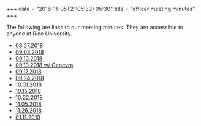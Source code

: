 +++
date = "2016-11-05T21:05:33+05:30"
title = "officer meeting minutes"
+++

The following are links to our meeting minutes.  They are accessible to anyone
at Rice University.  

* [08.27.2018](https://docs.google.com/document/d/1Tays9TnPx15fyZD-d6nNzmNpeeYOjwROt0Yt4QLnrtM/edit?usp=sharing)
* [09.03.2018](https://docs.google.com/document/d/1kr52xBET-G53_9q7oP9uq8ZX9iwDMteX27pLpFVL1_w/edit?usp=sharing)
* [09.10.2018](https://docs.google.com/document/d/1-X7TESpd0HLK1kBWk4JHYyXrcwuu3QDh5BObMfE-aPQ/edit?usp=sharing)
* [09.10.2018 w/ Genevra](https://docs.google.com/document/d/1kdgfyKrjmewR7M40hbAchtEc2l6hLrDtEov-RGHfmDs/edit?usp=sharing)
* [09.17.2018](https://docs.google.com/document/d/1iAb03dgRKSpg9AeFqGKOK-ZzWVm5TCjK2OZaWUnY7ws/edit?usp=sharing)
* [09.24.2018](https://docs.google.com/document/d/1PUx3mFyE8u1QOhJDanX6-CObcDkdgaYuVQg0veYKzjc/edit?usp=sharing)
* [10.01.2018](https://docs.google.com/document/d/1nvaBhddKtDmx5Ly6MZq_dU40_CLP8bUJS5F39IXbk_I/edit?usp=sharing)
* [10.15.2018](https://docs.google.com/document/d/1UhH1R9AtKP8V1j6CU4eZc_aFv3iGTc1D4an-1xWf_iY/edit?usp=sharing)
* [10.22.2018](https://docs.google.com/document/d/1Grl5XsOakLvh7JodQg6Cppy7r-idEVU4VBdZUV4cUDQ/edit?usp=sharing)
* [11.05.2018](https://docs.google.com/document/d/1Dti6Nyqytgf1ziUaNOlXlhF1YD8q_wu-TT8cH6w1xv4/edit?usp=sharing)
* [11.26.2018](https://docs.google.com/document/d/1uRtXILjqU4tTx9lrh8UgP5yPXBdy4-fEzpDsBT74p-M/edit?usp=sharing)
* [01.11.2019](https://docs.google.com/document/d/1Z9lhZE9kF4Wkh9CFcy9JZJVL8xmlu-lXuXBDDB3QUp4/edit?usp=sharing)
